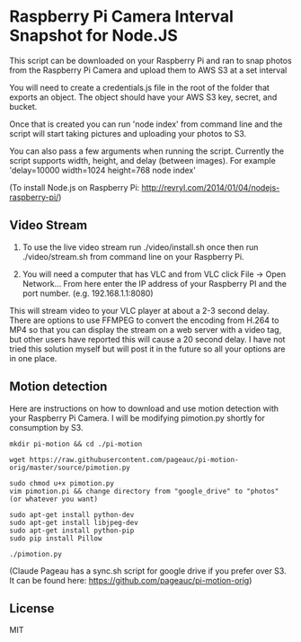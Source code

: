 # Raspberry Pi Camera Interval Snapshot for Node.JS

This script can be downloaded on your Raspberry Pi and ran to snap photos
from the Raspberry Pi Camera and upload them to AWS S3 at a set interval

You will need to create a credentials.js file in the root of the folder
that exports an object. The object should have your AWS S3 key, secret, and bucket.

Once that is created you can run 'node index' from command line and the script will start
taking pictures and uploading your photos to S3.

You can also pass a few arguments when running the script. Currently the script supports
width, height, and delay (between images). For example 'delay=10000 width=1024 height=768 node index'

(To install Node.js on Raspberry Pi: http://revryl.com/2014/01/04/nodejs-raspberry-pi/)

## Video Stream

1. To use the live video stream run ./video/install.sh once then run ./video/stream.sh from command
line on your Raspberry Pi.

2. You will need a computer that has VLC and from VLC click File -> Open Network...
From here enter the IP address of your Raspberry PI and the port number. (e.g. 192.168.1.1:8080)

This will stream video to your VLC player at about a 2-3 second delay. There are options to use FFMPEG
to convert the encoding from H.264 to MP4 so that you can display the stream on a web server with a video
tag, but other users have reported this will cause a 20 second delay. I have not tried this solution myself
but will post it in the future so all your options are in one place.

## Motion detection

Here are instructions on how to download and use motion detection with your Raspberry Pi Camera.
I will be modifying pimotion.py shortly for consumption by S3.

```
mkdir pi-motion && cd ./pi-motion

wget https://raw.githubusercontent.com/pageauc/pi-motion-orig/master/source/pimotion.py

sudo chmod u+x pimotion.py
vim pimotion.pi && change directory from "google_drive" to "photos" (or whatever you want)

sudo apt-get install python-dev
sudo apt-get install libjpeg-dev
sudo apt-get install python-pip
sudo pip install Pillow

./pimotion.py
```

(Claude Pageau has a sync.sh script for google drive if you prefer over S3.
It can be found here: https://github.com/pageauc/pi-motion-orig)

## License

MIT